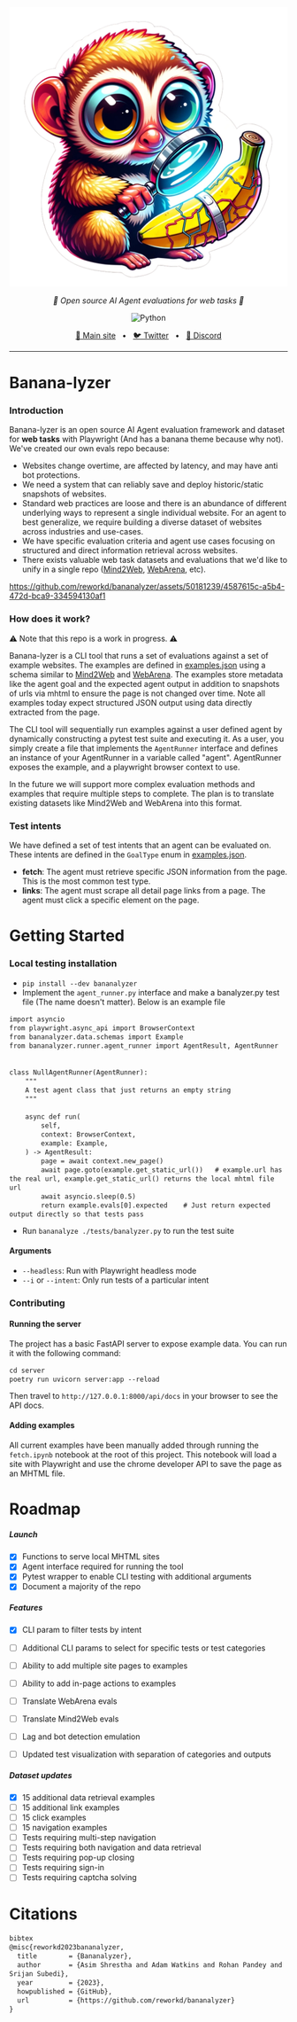![Banner](https://github.com/reworkd/bananalyzer/blob/main/.github/assets/banner.png?raw=true)
<p align="center">
  <em>🍌 Open source AI Agent evaluations for web tasks 🍌</em>
</p>
<p align="center">
    <img alt="Python" src="https://img.shields.io/badge/python-3670A0?style=for-the-badge&logo=python&logoColor=ffdd54" />
</p>

<p align="center">
<a href="https://reworkd.ai/">🔗 Main site</a>
<span>&nbsp;&nbsp;•&nbsp;&nbsp;</span>
<a href="https://twitter.com/reworkdai">🐦 Twitter</a>
<span>&nbsp;&nbsp;•&nbsp;&nbsp;</span>
<a href="https://discord.gg/gcmNyAAFfV">📢 Discord</a>
</p>

----

# Banana-lyzer
### Introduction
Banana-lyzer is an open source AI Agent evaluation framework and dataset for **web tasks** with Playwright (And has a banana theme because why not).
We've created our own evals repo because:
- Websites change overtime, are affected by latency, and may have anti bot protections.
- We need a system that can reliably save and deploy historic/static snapshots of websites.  
- Standard web practices are loose and there is an abundance of different underlying ways to represent a single individual website. For an agent to best generalize, we require building a diverse dataset of websites across industries and use-cases.
- We have specific evaluation criteria and agent use cases focusing on structured and direct information retrieval across websites.  
- There exists valuable web task datasets and evaluations that we'd like to unify in a single repo ([Mind2Web](https://osu-nlp-group.github.io/Mind2Web/), [WebArena](https://webarena.dev/), etc).

https://github.com/reworkd/bananalyzer/assets/50181239/4587615c-a5b4-472d-bca9-334594130af1

### How does it work?
⚠️ Note that this repo is a work in progress. ⚠️

Banana-lyzer is a CLI tool that runs a set of evaluations against a set of example websites.
The examples are defined in [examples.json](https://github.com/reworkd/bananalyzer/blob/main/bananalyzer/data/examples.json) using a schema similar to [Mind2Web](https://osu-nlp-group.github.io/Mind2Web/) and [WebArena](https://webarena.dev/). The examples store metadata like the agent goal and the expected agent output in addition to snapshots of urls via mhtml to ensure the page is not changed over time. Note all examples today expect structured JSON output using data directly extracted from the page. 

The CLI tool will sequentially run examples against a user defined agent by dynamically constructing a pytest test suite and executing it.
As a user, you simply create a file that implements the `AgentRunner` interface and defines an instance of your AgentRunner in a variable called "agent".
AgentRunner exposes the example, and a playwright browser context to use.  

In the future we will support more complex evaluation methods and examples that require multiple steps to complete. The plan is to translate existing datasets like Mind2Web and WebArena into this format.


### Test intents
We have defined a set of test intents that an agent can be evaluated on. These intents are defined in the `GoalType` enum in [examples.json](https://github.com/reworkd/bananalyzer/blob/main/bananalyzer/data/schemas.py).

- **fetch**: The agent must retrieve specific JSON information from the page. This is the most common test type.
- **links**: The agent must scrape all detail page links from a page. The agent must click a specific element on the page.

# Getting Started
### Local testing installation
- `pip install --dev bananalyzer`
- Implement the `agent_runner.py` interface and make a banalyzer.py test file (The name doesn't matter). Below is an example file
```
import asyncio
from playwright.async_api import BrowserContext
from bananalyzer.data.schemas import Example
from bananalyzer.runner.agent_runner import AgentResult, AgentRunner


class NullAgentRunner(AgentRunner):
    """
    A test agent class that just returns an empty string
    """

    async def run(
        self,
        context: BrowserContext,
        example: Example,
    ) -> AgentResult:
        page = await context.new_page()
        await page.goto(example.get_static_url())   # example.url has the real url, example.get_static_url() returns the local mhtml file url
        await asyncio.sleep(0.5)
        return example.evals[0].expected    # Just return expected output directly so that tests pass
```
- Run `bananalyze ./tests/banalyzer.py` to run the test suite

#### Arguments
- `--headless`: Run with Playwright headless mode
- `--i` or `--intent`: Only run tests of a particular intent

### Contributing
#### Running the server
The project has a basic FastAPI server to expose example data. You can run it with the following command:
```
cd server
poetry run uvicorn server:app --reload   
```
Then travel to `http://127.0.0.1:8000/api/docs` in your browser to see the API docs.

#### Adding examples
All current examples have been manually added through running the `fetch.ipynb` notebook at the root of this project.
This notebook will load a site with Playwright and use the chrome developer API to save the page as an MHTML file.

# Roadmap
##### Launch
- [x] Functions to serve local MHTML sites
- [x] Agent interface required for running the tool
- [x] Pytest wrapper to enable CLI testing with additional arguments
- [x] Document a majority of the repo

##### Features
- [x] CLI param to filter tests by intent
- [ ] Additional CLI params to select for specific tests or test categories
- [ ] Ability to add multiple site pages to examples
- [ ] Ability to add in-page actions to examples
- [ ] Translate WebArena evals
- [ ] Translate Mind2Web evals
- [ ] Lag and bot detection emulation
- [ ] Updated test visualization with separation of categories and outputs


##### Dataset updates
- [x] 15 additional data retrieval examples
- [ ] 15 additional link examples
- [ ] 15 click examples
- [ ] 15 navigation examples
- [ ] Tests requiring multi-step navigation
- [ ] Tests requiring both navigation and data retrieval
- [ ] Tests requiring pop-up closing
- [ ] Tests requiring sign-in
- [ ] Tests requiring captcha solving

# Citations
```
bibtex
@misc{reworkd2023bananalyzer,
  title        = {Bananalyzer},
  author       = {Asim Shrestha and Adam Watkins and Rohan Pandey and Srijan Subedi},
  year         = {2023},
  howpublished = {GitHub},
  url          = {https://github.com/reworkd/bananalyzer}
}
```
